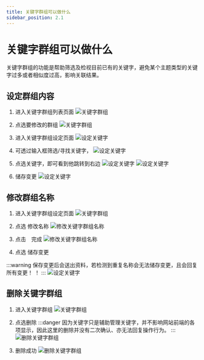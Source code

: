```yaml
---
title: 关键字群组可以做什么
sidebar_position: 2.1
---
```


# 关键字群组可以做什么

关键字群组的功能是帮助筛选及检视目前已有的关键字，避免某个主题类型的关键字过多或者相似度过高，影响关联结果。

## 设定群组内容

1. 进入关键字群组列表页面
   ![关键字群组](img/keyword-group-list.png)

2. 点选要修改的群组
   ![关键字群组](img/go-to-set-keyword-group.png)

3. 进入关键字群组设定页面
   ![设定关键字](img/keyword-group-01.png)

4. 可透过输入框筛选/寻找关键字，
   ![设定关键字](img/keyword-group-02.png)

5. 点选关键字，即可看到他跳转到右边
   ![设定关键字](img/keyword-group-03.png)
   ![设定关键字](img/keyword-group-04.png)

6. 储存变更
   ![设定关键字](img/keyword-group-05.png)

## 修改群组名称

1. 进入关键字群组设定页面
   ![关键字群组](img/go-to-set-keyword-group.png)

2. 点选 修改名称
   ![修改关键字群组名称](img/edit-keyword-group-name-01.png)

3. 点击　完成
   ![修改关键字群组名称](img/edit-keyword-group-name-02.png)

4. 点选 储存变更

:::warning
保存变更后会送出资料，若检测到重复名称会无法储存变更，且会回复所有变更！ ！
:::
![设定关键字](img/keyword-group-05.png)

## 删除关键字群组

1. 进入关键字群组
   ![关键字群组](img/keyword-group-list.png)

2. 点选删除
   :::danger
   因为关键字只是辅助管理关键字，并不影响网站前端的各项显示，因此这里的删除并没有二次确认、亦无法回复操作行为。
   :::
   ![删除关键字群组](img/delete-keyword-group-01.png)

3. 删除成功
   ![删除关键字群组](img/delete-keyword-group-02.png)
